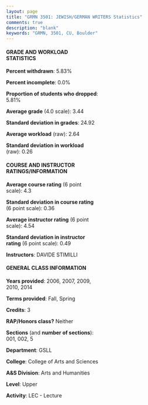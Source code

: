 ```yaml
---
layout: page
title: "GRMN 3501: JEWISH/GERMAN WRITERS Statistics"
comments: true
description: "blank"
keywords: "GRMN, 3501, CU, Boulder"
--- 
```

<head>
<script src="https://ajax.googleapis.com/ajax/libs/jquery/2.1.3/jquery.min.js"></script>
<script src="https://dl.dropboxusercontent.com/s/pc42nxpaw1ea4o9/highcharts.js?dl=0"></script>
<!-- <script src="../assets/js/highcharts.js"></script> -->
<style type="text/css">@font-face {
	font-family: "Bebas Neue";
	src: url(https://www.filehosting.org/file/details/544349/BebasNeue%20Regular.otf) format("opentype");
	}
	h1.Bebas { 
		font-family: "Bebas Neue", Verdana, Tahoma;
	}
</style>
</head>
<body>
	<div id="container" style="float: right; width: 45%; height: 88%; margin-left: 2.5%; margin-right: 2.5%;"></div>
	<script language="JavaScript">
		$(document).ready(function() {
		var chart = {type: 'column'};
		var title = {text: 'Grade Distribution'};
		var xAxis = {categories: ['A','B','C','D','F'],crosshair: true};
		var yAxis = {min: 0,title: {text: 'Percentage'}};
		var tooltip = {headerFormat: '<center><b><span style="font-size:20px">{point.key}</span></b></center>',
		               pointFormat: '<td style="padding:0"><b>{point.y:.1f}%</b></td>',
		               footerFormat: '</table>',shared: true,useHTML: true};
		var plotOptions = {column: {pointPadding: 0.0,borderWidth: 0}};  
		var credits = {enabled: false};var series= [{name: 'Percent',data: [59.88,27.78,9.26,0.62,2.47,]}];
		var json = {};
		json.chart = chart;
		json.title = title;
		json.tooltip = tooltip;
		json.xAxis = xAxis;
		json.yAxis = yAxis;  
		json.series = series;
		json.plotOptions = plotOptions;  
		json.credits = credits;
		$('#container').highcharts(json);
	});
	</script>
</body>
			   
#### GRADE AND WORKLOAD STATISTICS

**Percent withdrawn**: 5.83%

**Percent incomplete**: 0.0%

**Proportion of students who dropped**: 5.81%

**Average grade** (4.0 scale): 3.44

**Standard deviation in grades**: 24.92

**Average workload** (raw): 2.64

**Standard deviation in workload** (raw): 0.26

#### COURSE AND INSTRUCTOR RATINGS/INFORMATION

**Average course rating** (6 point scale): 4.3

**Standard deviation in course rating** (6 point scale): 0.36

**Average instructor rating** (6 point scale): 4.54

**Standard deviation in instructor rating** (6 point scale): 0.49

**Instructors**: DAVIDE STIMILLI

#### GENERAL CLASS INFORMATION

**Years provided**: 2006, 2007, 2009, 2010, 2014

**Terms provided**: Fall, Spring

**Credits**: 3

**RAP/Honors class?** Neither

**Sections** (and **number of sections**): 001, 002, 5

**Department**: GSLL

**College**: College of Arts and Sciences

**A&S Division**: Arts and Humanities

**Level**: Upper

**Activity**: LEC - Lecture